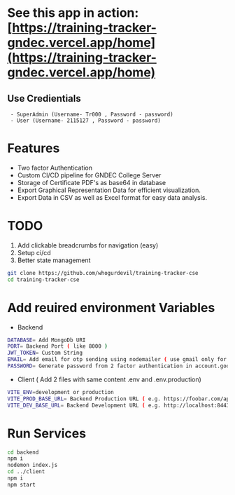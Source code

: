 # See this app in action: [https://training-tracker-gndec.vercel.app/home](https://training-tracker-gndec.vercel.app/home)

## Use Credientials

```
 - SuperAdmin (Username- Tr000 , Password - password)
 - User (Username- 2115127 , Password - password)
```
# Features

- Two factor Authentication
- Custom CI/CD pipeline for GNDEC College Server
- Storage of Certificate PDF's as base64 in database
- Export Graphical Representation Data for efficient visualization.
- Export Data in CSV as well as Excel format for easy data analysis.



# TODO

1. Add clickable breadcrumbs for navigation (easy)
2. Setup ci/cd
3. Better state management

```bash
git clone https://github.com/whogurdevil/training-tracker-cse
cd training-tracker-cse
```
# Add reuired environment Variables 

- Backend

```bash
DATABASE= Add MongoDb URI
PORT= Backend Port ( like 8000 )
JWT_TOKEN= Custom String
EMAIL= Add email for otp sending using nodemailer ( use gmail only for sending mail )
PASSWORD= Generate password from 2 factor authentication in account.google.com in App Section 
```

- Client ( Add 2 files with same content .env and .env.production)

```bash
VITE_ENV=development or production
VITE_PROD_BASE_URL= Backend Production URL ( e.g. https://foobar.com/api/ )
VITE_DEV_BASE_URL= Backend Development URL ( e.g. http://localhost:8443/api/ )

```

# Run Services

```bash
cd backend
npm i
nodemon index.js
cd ../client
npm i
npm start
```
